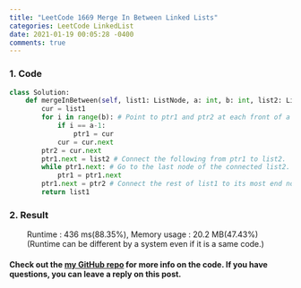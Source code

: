 ```yaml
---
title: "LeetCode 1669 Merge In Between Linked Lists"
categories: LeetCode LinkedList
date: 2021-01-19 00:05:28 -0400
comments: true
---
```


### 1. Code
```python
class Solution:
    def mergeInBetween(self, list1: ListNode, a: int, b: int, list2: ListNode) -> ListNode:
        cur = list1
        for i in range(b): # Point to ptr1 and ptr2 at each front of a and b.
            if i == a-1:
                ptr1 = cur
            cur = cur.next
        ptr2 = cur.next
        ptr1.next = list2 # Connect the following from ptr1 to list2.
        while ptr1.next: # Go to the last node of the connected list2.
            ptr1 = ptr1.next
        ptr1.next = ptr2 # Connect the rest of list1 to its most end node.
        return list1
```

### 2. Result
&nbsp;&nbsp;&nbsp;&nbsp;&nbsp;&nbsp;&nbsp;&nbsp;Runtime : 436 ms(88.35%), Memory usage : 20.2 MB(47.43%)  
&nbsp;&nbsp;&nbsp;&nbsp;&nbsp;&nbsp;&nbsp;&nbsp;(Runtime can be different by a system even if it is a same code.)

#### Check out the [my GitHub repo][hyuk-gh] for more info on the code. If you have questions, you can leave a reply on this post.
[hyuk-gh]: https://github.com/dlgur1994/StudyAlgorithms

